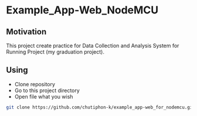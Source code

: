 # Example_App-Web_NodeMCU

## Motivation
This project create practice for Data Collection and Analysis System for Running Project (my graduation project).

## Using
- Clone repository
- Go to this project directory
- Open file what you wish

```bash
git clone https://github.com/chutiphon-k/example_app-web_for_nodemcu.git
```
